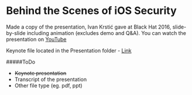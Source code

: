 # Behind the Scenes of iOS Security
Made a copy of the presentation, Ivan Krstić gave at Black Hat 2016, slide-by-slide including animation (excludes demo and Q&A). You can watch the presentation on [YouTube](https://youtu.be/BLGFriOKz6U)

Keynote file located in the Presentation folder - [Link](https://github.com/nrollr/iOS_Security/blob/master/Presentation/Behind%20the%20Scenes%20of%20iOS%20Security.key)
  

#####ToDo
* ~~Keynote presentation~~
* Transcript of the presentation
* Other file type (eg. pdf, ppt)
